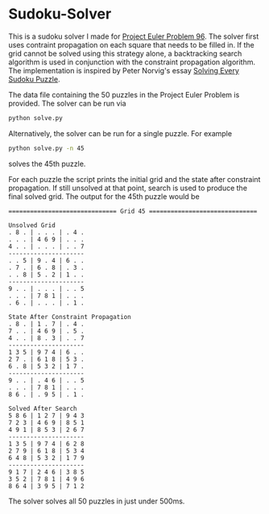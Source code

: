 # Sudoku-Solver
This is a sudoku solver I made for [Project Euler Problem 96](https://projecteuler.net/problem=96). The solver first uses contraint propagation on each square that needs to be filled in. If the grid cannot be solved using this strategy alone, a backtracking search algorithm is used in conjunction with the constraint propagation algorithm. The implementation is inspired by Peter Norvig's essay [Solving Every Sudoku Puzzle](http://norvig.com/sudoku.html).

The data file containing the 50 puzzles in the Project Euler Problem is provided. The solver can be run via 
```sh
python solve.py
```
Alternatively, the solver can be run for a single puzzle. For example
```sh
python solve.py -n 45
```
solves the 45th puzzle.

For each puzzle the script prints the initial grid and the state after constraint propagation. If still unsolved at that point, search is used to produce the final solved grid. The output for the 45th puzzle would be
```
============================== Grid 45 ==============================

Unsolved Grid
. 8 . | . . . | . 4 .
. . . | 4 6 9 | . . .
4 . . | . . . | . . 7
---------------------
. . 5 | 9 . 4 | 6 . .
. 7 . | 6 . 8 | . 3 .
. . 8 | 5 . 2 | 1 . .
---------------------
9 . . | . . . | . . 5
. . . | 7 8 1 | . . .
. 6 . | . . . | . 1 .

State After Constraint Propagation
. 8 . | 1 . 7 | . 4 .
7 . . | 4 6 9 | . 5 .
4 . . | 8 . 3 | . . 7
---------------------
1 3 5 | 9 7 4 | 6 . .
2 7 . | 6 1 8 | 5 3 .
6 . 8 | 5 3 2 | 1 7 .
---------------------
9 . . | . 4 6 | . . 5
. . . | 7 8 1 | . . .
8 6 . | . 9 5 | . 1 .

Solved After Search
5 8 6 | 1 2 7 | 9 4 3
7 2 3 | 4 6 9 | 8 5 1
4 9 1 | 8 5 3 | 2 6 7
---------------------
1 3 5 | 9 7 4 | 6 2 8
2 7 9 | 6 1 8 | 5 3 4
6 4 8 | 5 3 2 | 1 7 9
---------------------
9 1 7 | 2 4 6 | 3 8 5
3 5 2 | 7 8 1 | 4 9 6
8 6 4 | 3 9 5 | 7 1 2
```

The solver solves all 50 puzzles in just under 500ms.
